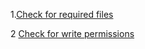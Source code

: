 1.[Check for required files](https://github.com/xh3n1/Updater/issues/1)

2 [Check for write permissions](https://github.com/xh3n1/Updater/issues/2) 
